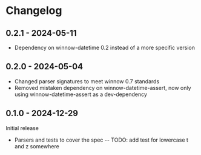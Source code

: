 # Changelog

## 0.2.1 - 2024-05-11
* Dependency on winnow-datetime 0.2 instead of a more specific version

## 0.2.0 - 2024-05-04
* Changed parser signatures to meet winnow 0.7 standards
* Removed mistaken dependency on winnow-datetime-assert, now only using winnow-datetime-assert as a dev-dependency

## 0.1.0 - 2024-12-29

Initial release

* Parsers and tests to cover the spec
-- TODO: add test for lowercase t and z somewhere